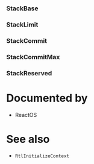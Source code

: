 ### StackBase

### StackLimit

### StackCommit

### StackCommitMax

### StackReserved

# Documented by

* ReactOS

# See also

* `RtlInitializeContext`
